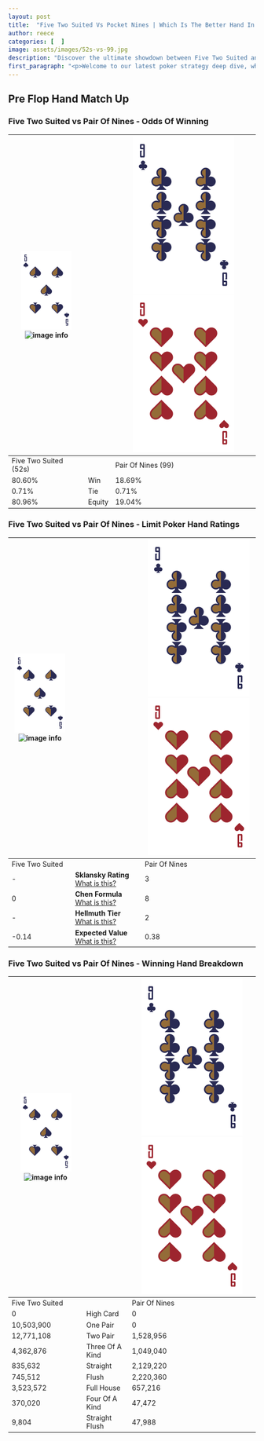 ```yaml
---
layout: post
title:  "Five Two Suited Vs Pocket Nines | Which Is The Better Hand In Poker? A Complete Guide"
author: reece
categories: [  ]
image: assets/images/52s-vs-99.jpg
description: "Discover the ultimate showdown between Five Two Suited and Pair Of Nines in poker! Uncover the odds, strategies, and scenarios where one hand triumphs over the other. Get ready to up your poker game with this thrilling analysis."
first_paragraph: "<p>Welcome to our latest poker strategy deep dive, where we're pitting two distinct hands against each other in a high-stakes showdown: Five Two Suited vs Pair Of Nines.</p><p>In the dynamic world of poker, every decision counts, and knowing which hand holds the upper hand is key to your success at the table.</p><p>In this article, we'll dissect these two hands, explore the scenarios where one dominates the other, and equip you with the knowledge to make strategic choices that can tip the odds in your favor.</p><p>Get ready to unravel the intriguing dynamics of these poker hands and elevate your game to new heights.</p>"
---
```




[comment]: # (sp0)

## Pre Flop Hand Match Up

<div class="table hand-ratings" markdown="1"> 



### Five Two Suited vs Pair Of Nines - Odds Of Winning


    
| ![image info](assets/images/hand1/5.png) ![image info](assets/images/hand1/2s.png) |  | ![image info](assets/images/hand2/9.png) ![image info](assets/images/hand2/9o.png) |
| -------- | -------- | -------- |
| Five Two Suited (52s) |  | Pair Of Nines (99) |
| 80.60% | Win | 18.69% |
| 0.71% | Tie | 0.71% |
| 80.96% | Equity | 19.04% |




[comment]: # (sp1)



### Five Two Suited vs Pair Of Nines - Limit Poker Hand Ratings


    
| ![image info](assets/images/hand1/5.png) ![image info](assets/images/hand1/2s.png) |  | ![image info](assets/images/hand2/9.png) ![image info](assets/images/hand2/9o.png) |
| -------- | -------- | -------- |
| Five Two Suited |  | Pair Of Nines |
| - | **Sklansky Rating** [What is this?](/sklansky-rating-explained) | 3 |
| 0 | **Chen Formula** [What is this?](/chen-formula-explained) | 8 |
| - | **Hellmuth Tier** [What is this?](/Hellmuth-tier-explained) | 2 |
| -0.14 | **Expected Value** [What is this?](/expected-value-explained) | 0.38 |




[comment]: # (sp2)



### Five Two Suited vs Pair Of Nines - Winning Hand Breakdown


    
| ![image info](assets/images/hand1/5.png) ![image info](assets/images/hand1/2s.png) |  | ![image info](assets/images/hand2/9.png) ![image info](assets/images/hand2/9o.png) |
| -------- | -------- | -------- |
| Five Two Suited |  | Pair Of Nines |
| 0 | High Card | 0 |
| 10,503,900 | One Pair | 0 |
| 12,771,108 | Two Pair | 1,528,956 |
| 4,362,876 | Three Of A Kind | 1,049,040 |
| 835,632 | Straight | 2,129,220 |
| 745,512 | Flush | 2,220,360 |
| 3,523,572 | Full House | 657,216 |
| 370,020 | Four Of A Kind | 47,472 |
| 9,804 | Straight Flush | 47,988 |




[comment]: # (sp3)



</div>

[comment]: # (sp4)



[comment]: # (sp5)

